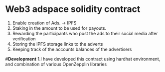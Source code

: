 # Web3 adspace solidity contract
1.  Enable creation of Ads. -> IPFS
2.  Staking in the amount to be used for payouts.
3.  Rewarding the participants who post the ads to their social media after verification
4.  Storing the IPFS storage links to the adverts
5.  Keeping track of the accounts balances of the advertisers


#**Development**
1.I have developed this contract using hardhat environment, and combination of various OpenZepplin libraries


